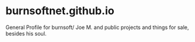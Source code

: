 # burnsoftnet.github.io
General Profile for burnsoft/ Joe M. and public projects and things for sale, besides his soul.
